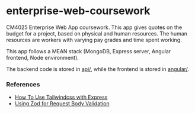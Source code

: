 # enterprise-web-coursework

CM4025 Enterprise Web App coursework. This app gives quotes on the budget for a project, based on physical and human resources. The human resources are workers with varying pay grades and time spent working.

This app follows a MEAN stack (MongoDB, Express server, Angular frontend, Node environment).

The backend code is stored in [api/](./api/), while the frontend is stored in [angular/](./angular/).

### References

- [How To Use Tailwindcss with Express](https://daily.dev/blog/how-to-use-tailwindcss-with-node-js-express-and-pug#add-tailwindcss)
- [Using Zod for Request Body Validation](https://dev.to/franciscomendes10866/schema-validation-with-zod-and-expressjs-111p)
